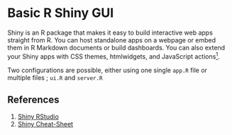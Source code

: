 # Basic R Shiny GUI

Shiny is an R package that makes it easy to build interactive web apps straight from R. You can host standalone apps on a webpage or embed them in R Markdown documents or build dashboards. You can also extend your Shiny apps with CSS themes, htmlwidgets, and JavaScript actions[<sup>1</sup>][ref_1].

Two configurations are possible, either using one single `app.R` file or multiple files ; `ui.R` and `server.R`

## References

1. [Shiny RStudio](https://shiny.rstudio.com/ "Official Shiny RStudio Website")
1. [Shiny Cheat-Sheet](https://shiny.rstudio.com/images/shiny-cheatsheet.pdf "Shiny Cheat-Sheet PDF File")

[ref_1]: https://shiny.rstudio.com/ "Official Shiny RStudio Website"
